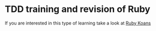 # TDD training and revision of Ruby
If you are interested in this type of learning take a look at [Ruby Koans](http://rubykoans.com/)
